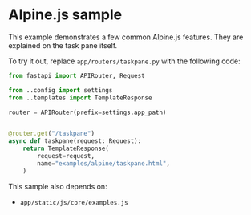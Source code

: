 # Alpine.js sample

This example demonstrates a few common Alpine.js features. They are explained on the task pane itself.

To try it out, replace `app/routers/taskpane.py` with the following code:

```python
from fastapi import APIRouter, Request

from ..config import settings
from ..templates import TemplateResponse

router = APIRouter(prefix=settings.app_path)


@router.get("/taskpane")
async def taskpane(request: Request):
    return TemplateResponse(
        request=request,
        name="examples/alpine/taskpane.html",
    )
```

This sample also depends on:

- `app/static/js/core/examples.js`
